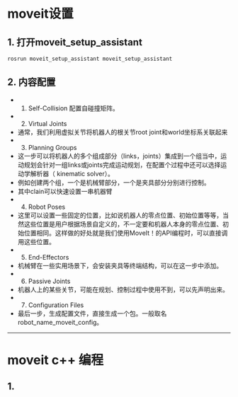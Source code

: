 # moveit设置
## 1. 打开moveit_setup_assistant
```
rosrun moveit_setup_assistant moveit_setup_assistant
```

## 2. 内容配置
- 1. Self-Collision
    配置自碰撞矩阵。
- 2. Virtual Joints
- 通常，我们利用虚拟关节将机器人的根关节root joint和world坐标系关联起来
- 3. Planning Groups
- 这一步可以将机器人的多个组成部分（links，joints）集成到一个组当中，运动规划会针对一组links或joints完成运动规划，在配置个过程中还可以选择运动学解析器（ kinematic solver）。
- 例如创建两个组，一个是机械臂部分，一个是夹具部分分别进行控制。
- 其中clain可以快速设置一串机器臂
- 4. Robot Poses
- 这里可以设置一些固定的位置，比如说机器人的零点位置、初始位置等等，当然这些位置是用户根据场景自定义的，不一定要和机器人本身的零点位置、初始位置相同。这样做的好处就是我们使用MoveIt！的API编程时，可以直接调用这些位置。
- 5. End-Effectors
- 机械臂在一些实用场景下，会安装夹具等终端结构，可以在这一步中添加。
- 6. Passive Joints
- 机器人上的某些关节，可能在规划、控制过程中使用不到，可以先声明出来。
- 7. Configuration Files
- 最后一步，生成配置文件，直接生成一个包。一般取名 robot_name_moveit_config。

---

# moveit c++ 编程
## 1.



